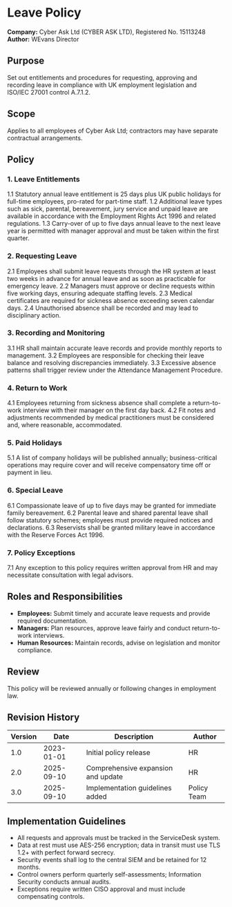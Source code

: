 # Leave Policy

**Company:** Cyber Ask Ltd (CYBER ASK LTD), Registered No. 15113248
**Author:** WEvans Director

## Purpose
Set out entitlements and procedures for requesting, approving and recording leave in compliance with UK employment legislation and ISO/IEC 27001 control A.7.1.2.

## Scope
Applies to all employees of Cyber Ask Ltd; contractors may have separate contractual arrangements.

## Policy
### 1. Leave Entitlements
1.1 Statutory annual leave entitlement is 25 days plus UK public holidays for full-time employees, pro-rated for part-time staff.
1.2 Additional leave types such as sick, parental, bereavement, jury service and unpaid leave are available in accordance with the Employment Rights Act 1996 and related regulations.
1.3 Carry-over of up to five days annual leave to the next leave year is permitted with manager approval and must be taken within the first quarter.

### 2. Requesting Leave
2.1 Employees shall submit leave requests through the HR system at least two weeks in advance for annual leave and as soon as practicable for emergency leave.
2.2 Managers must approve or decline requests within five working days, ensuring adequate staffing levels.
2.3 Medical certificates are required for sickness absence exceeding seven calendar days.
2.4 Unauthorised absence shall be recorded and may lead to disciplinary action.

### 3. Recording and Monitoring
3.1 HR shall maintain accurate leave records and provide monthly reports to management.
3.2 Employees are responsible for checking their leave balance and resolving discrepancies immediately.
3.3 Excessive absence patterns shall trigger review under the Attendance Management Procedure.

### 4. Return to Work
4.1 Employees returning from sickness absence shall complete a return-to-work interview with their manager on the first day back.
4.2 Fit notes and adjustments recommended by medical practitioners must be considered and, where reasonable, accommodated.

### 5. Paid Holidays
5.1 A list of company holidays will be published annually; business-critical operations may require cover and will receive compensatory time off or payment in lieu.

### 6. Special Leave
6.1 Compassionate leave of up to five days may be granted for immediate family bereavement.
6.2 Parental leave and shared parental leave shall follow statutory schemes; employees must provide required notices and declarations.
6.3 Reservists shall be granted military leave in accordance with the Reserve Forces Act 1996.

### 7. Policy Exceptions
7.1 Any exception to this policy requires written approval from HR and may necessitate consultation with legal advisors.

## Roles and Responsibilities
- **Employees:** Submit timely and accurate leave requests and provide required documentation.
- **Managers:** Plan resources, approve leave fairly and conduct return-to-work interviews.
- **Human Resources:** Maintain records, advise on legislation and monitor compliance.

## Review
This policy will be reviewed annually or following changes in employment law.

## Revision History
| Version | Date       | Description                        | Author |
| ------- | ---------- | ---------------------------------- | ------ |
| 1.0     | 2023-01-01 | Initial policy release             | HR     |
| 2.0     | 2025-09-10 | Comprehensive expansion and update | HR     |
| 3.0     | 2025-09-10 | Implementation guidelines added | Policy Team |

## Implementation Guidelines
- All requests and approvals must be tracked in the ServiceDesk system.
- Data at rest must use AES-256 encryption; data in transit must use TLS 1.2+ with perfect forward secrecy.
- Security events shall log to the central SIEM and be retained for 12 months.
- Control owners perform quarterly self-assessments; Information Security conducts annual audits.
- Exceptions require written CISO approval and must include compensating controls.

